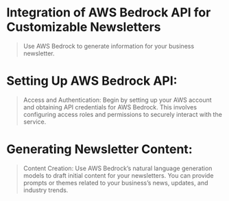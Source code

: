 # Integration of AWS Bedrock API for Customizable Newsletters

> Use AWS Bedrock to generate information for your business newsletter. 

# Setting Up AWS Bedrock API:

> Access and Authentication: Begin by setting up your AWS account and obtaining API credentials for AWS Bedrock. This involves configuring access roles and permissions to securely interact with the service.

# Generating Newsletter Content:

> Content Creation: Use AWS Bedrock’s natural language generation models to draft initial content for your newsletters. You can provide prompts or themes related to your business’s news, updates, and industry trends.
